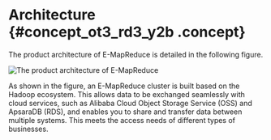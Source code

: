 # Architecture {#concept_ot3_rd3_y2b .concept}

The product architecture of E-MapReduce is detailed in the following figure.

![The product architecture of E-MapReduce](http://static-aliyun-doc.oss-cn-hangzhou.aliyuncs.com/assets/img/17826/156886425610313_en-US.png)

As shown in the figure, an E-MapReduce cluster is built based on the Hadoop ecosystem. This allows data to be exchanged seamlessly with cloud services, such as Alibaba Cloud Object Storage Service \(OSS\) and ApsaraDB \(RDS\), and enables you to share and transfer data between multiple systems. This meets the access needs of different types of businesses.

